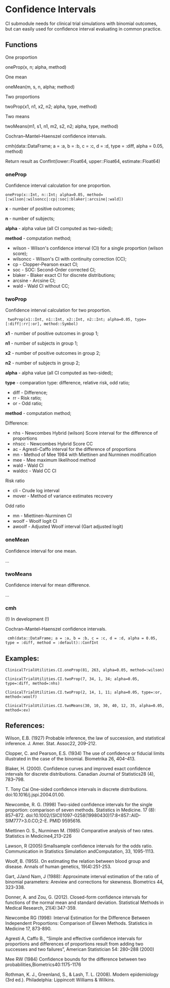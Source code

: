 # Confidence Intervals

CI submodule needs for clinical trial simulations with binomial outcomes, but can easily used for confidence interval evaluating in common practice.

## Functions

One proportion

oneProp(x, n; alpha, method)

One mean

oneMean(m, s, n, alpha; method)

Two proportions

twoProp(x1, n1, x2, n2; alpha, type, method)

Two means

twoMeans(m1, s1, n1, m2, s2, n2; alpha, type, method)

Cochran–Mantel–Haenszel confidence intervals.

cmh(data::DataFrame; a = :a, b = :b, c = :c, d = :d, type = :diff, alpha = 0.05, method)

Return result as ConfInt(lower::Float64, upper::Float64, estimate::Float64)

### oneProp

Confidence interval calculation for one proportion.

```
oneProp(x::Int, n::Int; alpha=0.05, method=[:wilson|:wilsoncc|:cp|:soc|:blaker|:arcsine|:wald])
```

**x** - number of positive outcomes;

**n** - number of subjects;

**alpha** - alpha value (all CI computed as two-sided);

**method** - computation method;

- wilson - Wilson's confidence interval (CI) for a single proportion (wilson score);
- wilsoncc - Wilson's CI with continuity correction (CC);
- cp - Clopper-Pearson exact CI;
- soc - SOC: Second-Order corrected CI;
- blaker - Blaker exact CI for discrete distributions;
- arcsine - Arcsine CI;
- wald - Wald CI without CC;

### twoProp

Confidence interval calculation for two proportion.

```
 twoProp(x1::Int, n1::Int, x2::Int, n2::Int; alpha=0.05, type=[:diff|:rr|:or], method::Symbol)
 ```

 **x1** - number of positive outcomes in group 1;

 **n1** - number of subjects in group 1;

 **x2** - number of positive outcomes in group 2;

 **n2** - number of subjects in group 2;

 **alpha** - alpha value (all CI computed as two-sided);

 **type** - comparation type: difference, relative risk, odd ratio;

- diff - Difference;
- rr - Risk ratio;
- or - Odd ratio;

 **method** - computation method;

Difference:

- nhs - Newcombes Hybrid (wilson) Score interval for the difference of proportions
- nhscc - Newcombes Hybrid Score CC
- ac - Agresti-Caffo interval for the difference of proportions
- mn - Method of Mee 1984 with Miettinen and Nurminen modification
- mee - Mee maximum likelihood method
- wald - Wald CI
- waldcc - Wald CC CI

Risk ratio

- cli - Crude log interval
- mover - Method of variance estimates recovery

Odd ratio

- mn - Miettinen-Nurminen CI
- woolf - Woolf logit CI
- awoolf - Adjusted Woolf interval (Gart adjusted logit)

### oneMean

Confidence interval for one mean.

...


### twoMeans

Confidence interval for mean difference.

...


### cmh

(!) In development (!)

Cochran–Mantel–Haenszel confidence intervals.

```
 cmh(data::DataFrame; a = :a, b = :b, c = :c, d = :d, alpha = 0.05, type = :diff, method = :default)::ConfInt
 ```

## Examples:

```
ClinicalTrialUtilities.CI.oneProp(81, 263, alpha=0.05, method=:wilson)

ClinicalTrialUtilities.CI.twoProp(7, 34, 1, 34; alpha=0.05, type=:diff, method=:nhs)

ClinicalTrialUtilities.CI.twoProp(2, 14, 1, 11; alpha=0.05, type=:or, method=:woolf)

ClinicalTrialUtilities.CI.twoMeans(30, 10, 30, 40, 12, 35, alpha=0.05, method=:ev)

```

## References:

Wilson, E.B. (1927) Probable inference, the law of succession, and statistical inference. J. Amer. Stat. Assoc22, 209–212.

Clopper, C. and Pearson, E.S. (1934) The use of confidence or fiducial limits illustrated in the case of the binomial. Biometrika 26, 404–413.

Blaker, H. (2000). Confidence curves and improved exact confidence intervals for discrete distributions. Canadian Journal of Statistics28 (4), 783–798.

T. Tony Cai One-sided confidence intervals in discrete distributions. doi:10.1016/j.jspi.2004.01.00.

Newcombe, R. G. (1998) Two-sided confidence intervals for the single proportion: comparison of seven methods. Statistics in Medicine. 17 (8): 857–872. doi:10.1002/(SICI)1097-0258(19980430)17:8<857::AID-SIM777>3.0.CO;2-E. PMID 9595616.

Miettinen O. S., Nurminen M. (1985) Comparative analysis of two rates. Statistics in Medicine4,213–226

Lawson, R (2005):Smallsample confidence intervals for the odds ratio.  Communication in Statistics Simulation andComputation, 33, 1095-1113.

Woolf, B. (1955). On estimating the relation between blood group and disease. Annals of human genetics, 19(4):251-253.

Gart, JJand Nam, J (1988): Approximate interval estimation of the ratio of binomial parameters: Areview and corrections for skewness. Biometrics 44, 323-338.

Donner, A. and Zou, G. (2012). Closed-form confidence intervals for functions of the normal mean and standard deviation. Statistical Methods in Medical Research, 21(4):347-359.

Newcombe RG (1998): Interval Estimation for the Difference Between Independent Proportions: Comparison of Eleven Methods. Statistics in Medicine 17, 873-890.

Agresti A, Caffo B., “Simple and effective confidence intervals for proportions and differences of proportions result from adding two successes and two failures”, American Statistician 54: 280–288 (2000)

Mee RW (1984) Confidence bounds for the difference between two probabilities,Biometrics40:1175-1176

Rothman, K. J., Greenland, S., & Lash, T. L. (2008). Modern epidemiology (3rd ed.). Philadelphia: Lippincott Williams & Wilkins.
